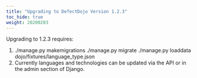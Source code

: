 ```yaml
---
title: "Upgrading to DefectDojo Version 1.2.3"
toc_hide: true
weight: 20200203
---
```

Upgrading to 1.2.3 requires:

1.  ./manage.py makemigrations ./manage.py migrate ./manage.py loaddata
    dojo/fixtures/language\_type.json
2.  Currently languages and technologies can be updated via the API or
    in the admin section of Django.
